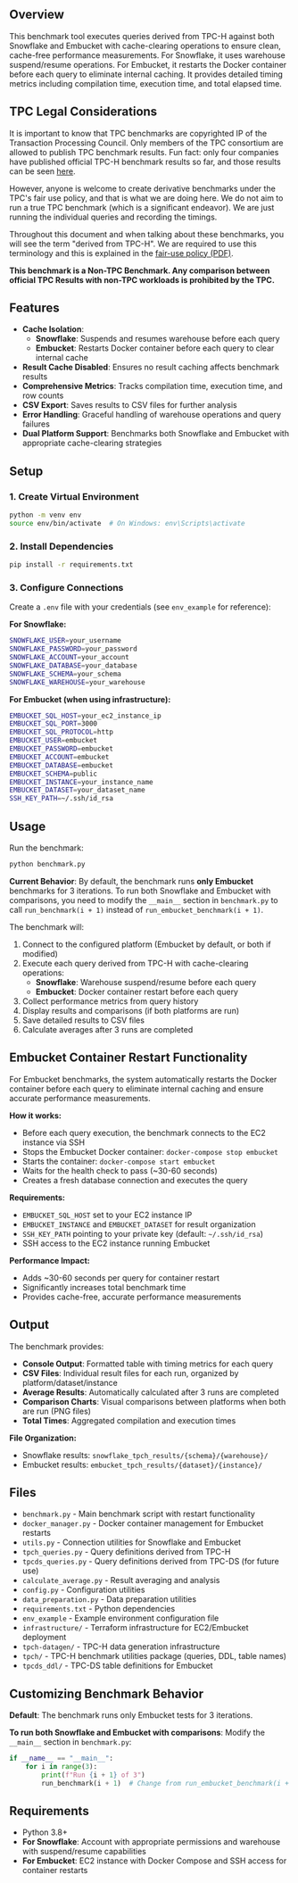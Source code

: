 ## Overview

This benchmark tool executes queries derived from TPC-H against both Snowflake and Embucket with cache-clearing operations to ensure clean, cache-free performance measurements. For Snowflake, it uses warehouse suspend/resume operations. For Embucket, it restarts the Docker container before each query to eliminate internal caching. It provides detailed timing metrics including compilation time, execution time, and total elapsed time.

## TPC Legal Considerations

It is important to know that TPC benchmarks are copyrighted IP of the Transaction Processing Council. Only members of the TPC consortium are allowed to publish TPC benchmark results. Fun fact: only four companies have published official TPC-H benchmark results so far, and those results can be seen [here](https://www.tpc.org/tpch/results/tpch_results5.asp).

However, anyone is welcome to create derivative benchmarks under the TPC's fair use policy, and that is what we are doing here. We do not aim to run a true TPC benchmark (which is a significant endeavor). We are just running the individual queries and recording the timings.

Throughout this document and when talking about these benchmarks, you will see the term "derived from TPC-H". We are required to use this terminology and this is explained in the [fair-use policy (PDF)](https://www.tpc.org/tpc_documents_current_versions/pdf/tpc_fair_use_quick_reference_v1.0.0.pdf).

**This benchmark is a Non-TPC Benchmark. Any comparison between official TPC Results with non-TPC workloads is prohibited by the TPC.**

## Features

- **Cache Isolation**:
  - **Snowflake**: Suspends and resumes warehouse before each query
  - **Embucket**: Restarts Docker container before each query to clear internal cache
- **Result Cache Disabled**: Ensures no result caching affects benchmark results
- **Comprehensive Metrics**: Tracks compilation time, execution time, and row counts
- **CSV Export**: Saves results to CSV files for further analysis
- **Error Handling**: Graceful handling of warehouse operations and query failures
- **Dual Platform Support**: Benchmarks both Snowflake and Embucket with appropriate cache-clearing strategies

## Setup

### 1. Create Virtual Environment
```bash
python -m venv env
source env/bin/activate  # On Windows: env\Scripts\activate
```

### 2. Install Dependencies
```bash
pip install -r requirements.txt
```

### 3. Configure Connections
Create a `.env` file with your credentials (see `env_example` for reference):

**For Snowflake:**
```bash
SNOWFLAKE_USER=your_username
SNOWFLAKE_PASSWORD=your_password
SNOWFLAKE_ACCOUNT=your_account
SNOWFLAKE_DATABASE=your_database
SNOWFLAKE_SCHEMA=your_schema
SNOWFLAKE_WAREHOUSE=your_warehouse
```

**For Embucket (when using infrastructure):**
```bash
EMBUCKET_SQL_HOST=your_ec2_instance_ip
EMBUCKET_SQL_PORT=3000
EMBUCKET_SQL_PROTOCOL=http
EMBUCKET_USER=embucket
EMBUCKET_PASSWORD=embucket
EMBUCKET_ACCOUNT=embucket
EMBUCKET_DATABASE=embucket
EMBUCKET_SCHEMA=public
EMBUCKET_INSTANCE=your_instance_name
EMBUCKET_DATASET=your_dataset_name
SSH_KEY_PATH=~/.ssh/id_rsa
```

## Usage

Run the benchmark:
```bash
python benchmark.py
```

**Current Behavior**: By default, the benchmark runs **only Embucket** benchmarks for 3 iterations. To run both Snowflake and Embucket with comparisons, you need to modify the `__main__` section in `benchmark.py` to call `run_benchmark(i + 1)` instead of `run_embucket_benchmark(i + 1)`.

The benchmark will:
1. Connect to the configured platform (Embucket by default, or both if modified)
2. Execute each query derived from TPC-H with cache-clearing operations:
   - **Snowflake**: Warehouse suspend/resume before each query
   - **Embucket**: Docker container restart before each query
3. Collect performance metrics from query history
4. Display results and comparisons (if both platforms are run)
5. Save detailed results to CSV files
6. Calculate averages after 3 runs are completed

## Embucket Container Restart Functionality

For Embucket benchmarks, the system automatically restarts the Docker container before each query to eliminate internal caching and ensure accurate performance measurements.

**How it works:**
- Before each query execution, the benchmark connects to the EC2 instance via SSH
- Stops the Embucket Docker container: `docker-compose stop embucket`
- Starts the container: `docker-compose start embucket`
- Waits for the health check to pass (~30-60 seconds)
- Creates a fresh database connection and executes the query

**Requirements:**
- `EMBUCKET_SQL_HOST` set to your EC2 instance IP
- `EMBUCKET_INSTANCE` and `EMBUCKET_DATASET` for result organization
- `SSH_KEY_PATH` pointing to your private key (default: `~/.ssh/id_rsa`)
- SSH access to the EC2 instance running Embucket

**Performance Impact:**
- Adds ~30-60 seconds per query for container restart
- Significantly increases total benchmark time
- Provides cache-free, accurate performance measurements

## Output

The benchmark provides:
- **Console Output**: Formatted table with timing metrics for each query
- **CSV Files**: Individual result files for each run, organized by platform/dataset/instance
- **Average Results**: Automatically calculated after 3 runs are completed
- **Comparison Charts**: Visual comparisons between platforms when both are run (PNG files)
- **Total Times**: Aggregated compilation and execution times

**File Organization:**
- Snowflake results: `snowflake_tpch_results/{schema}/{warehouse}/`
- Embucket results: `embucket_tpch_results/{dataset}/{instance}/`

## Files

- `benchmark.py` - Main benchmark script with restart functionality
- `docker_manager.py` - Docker container management for Embucket restarts
- `utils.py` - Connection utilities for Snowflake and Embucket
- `tpch_queries.py` - Query definitions derived from TPC-H
- `tpcds_queries.py` - Query definitions derived from TPC-DS (for future use)
- `calculate_average.py` - Result averaging and analysis
- `config.py` - Configuration utilities
- `data_preparation.py` - Data preparation utilities
- `requirements.txt` - Python dependencies
- `env_example` - Example environment configuration file
- `infrastructure/` - Terraform infrastructure for EC2/Embucket deployment
- `tpch-datagen/` - TPC-H data generation infrastructure
- `tpch/` - TPC-H benchmark utilities package (queries, DDL, table names)
- `tpcds_ddl/` - TPC-DS table definitions for Embucket

## Customizing Benchmark Behavior

**Default**: The benchmark runs only Embucket tests for 3 iterations.

**To run both Snowflake and Embucket with comparisons**: Modify the `__main__` section in `benchmark.py`:
```python
if __name__ == "__main__":
    for i in range(3):
        print(f"Run {i + 1} of 3")
        run_benchmark(i + 1)  # Change from run_embucket_benchmark(i + 1)
```

## Requirements

- Python 3.8+
- **For Snowflake**: Account with appropriate permissions and warehouse with suspend/resume capabilities
- **For Embucket**: EC2 instance with Docker Compose and SSH access for container restarts